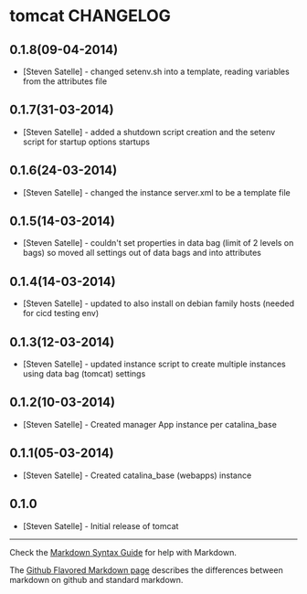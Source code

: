 tomcat CHANGELOG
================
0.1.8(09-04-2014)
-----
- [Steven Satelle] - changed setenv.sh into a template, reading variables from the attributes file

0.1.7(31-03-2014)
-----
- [Steven Satelle] - added a shutdown script creation and the setenv script for startup options startups

0.1.6(24-03-2014)
-----
- [Steven Satelle] - changed the instance server.xml to be a template file

0.1.5(14-03-2014)
-----
- [Steven Satelle] - couldn't set properties in data bag (limit of 2 levels on bags) so moved all settings out of data bags and into attributes

0.1.4(14-03-2014)
-----
- [Steven Satelle] - updated to also install on debian family hosts (needed for cicd testing env)

0.1.3(12-03-2014)
-----
- [Steven Satelle] - updated instance script to create multiple instances using data bag (tomcat) settings

0.1.2(10-03-2014)
-----
- [Steven Satelle] - Created manager App instance per catalina_base

0.1.1(05-03-2014)
-----
- [Steven Satelle] - Created catalina_base (webapps) instance

0.1.0
-----
- [Steven Satelle] - Initial release of tomcat

- - -
Check the [Markdown Syntax Guide](http://daringfireball.net/projects/markdown/syntax) for help with Markdown.

The [Github Flavored Markdown page](http://github.github.com/github-flavored-markdown/) describes the differences between markdown on github and standard markdown.
